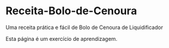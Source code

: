 # Receita-Bolo-de-Cenoura
Uma receita prática e fácil de Bolo de Cenoura de Liquidificador

Esta página é um exercício de aprendizagem.
